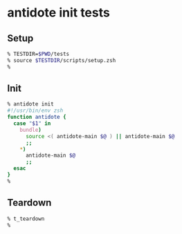 # antidote init tests

## Setup

```zsh
% TESTDIR=$PWD/tests
% source $TESTDIR/scripts/setup.zsh
%
```

## Init

```zsh
% antidote init
#!/usr/bin/env zsh
function antidote {
  case "$1" in
    bundle)
      source <( antidote-main $@ ) || antidote-main $@
      ;;
    *)
      antidote-main $@
      ;;
  esac
}
%
```

## Teardown

```zsh
% t_teardown
%
```
